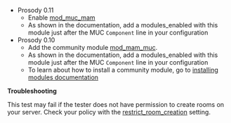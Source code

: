 * Prosody 0.11
  * Enable [mod\_muc\_mam](https://prosody.im/doc/modules/mod_muc_mam)
  * As shown in the documentation, add a modules\_enabled with this module just after
    the MUC `Component` line in your configuration
* Prosody 0.10
  * Add the community module [mod\_mam\_muc](https://modules.prosody.im/mod_mam_muc).
  * As shown in the documentation, add a modules\_enabled with this module just after
    the MUC `Component` line in your configuration
  * To learn about how to install a community module, go to [installing modules documentation](https://prosody.im/doc/installing_modules)

**Troubleshooting**

This test may fail if the tester does not have permission to create rooms on
your server. Check your policy with the [restrict_room_creation](https://prosody.im/doc/modules/mod_muc#room-creation-restrictions)
setting.
